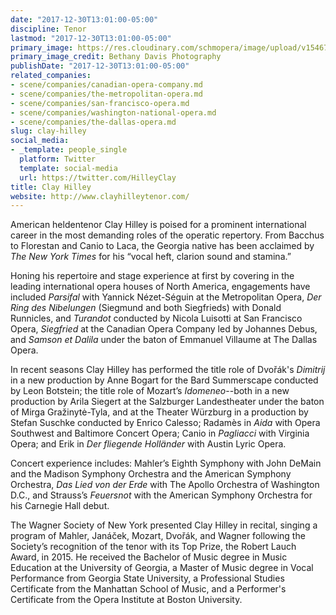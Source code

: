 ```yaml
---
date: "2017-12-30T13:01:00-05:00"
discipline: Tenor
lastmod: "2017-12-30T13:01:00-05:00"
primary_image: https://res.cloudinary.com/schmopera/image/upload/v1546738072/media/2019/01/ClayHilley.jpg
primary_image_credit: Bethany Davis Photography
publishDate: "2017-12-30T13:01:00-05:00"
related_companies:
- scene/companies/canadian-opera-company.md
- scene/companies/the-metropolitan-opera.md
- scene/companies/san-francisco-opera.md
- scene/companies/washington-national-opera.md
- scene/companies/the-dallas-opera.md
slug: clay-hilley
social_media:
- _template: people_single
  platform: Twitter
  template: social-media
  url: https://twitter.com/HilleyClay
title: Clay Hilley
website: http://www.clayhilleytenor.com/
---
```

American heldentenor Clay Hilley is poised for a prominent international career in the most demanding roles of the operatic repertory.  From Bacchus to Florestan and Canio to Laca, the Georgia native has been acclaimed by _The New York Times_ for his “vocal heft, clarion sound and stamina.”

Honing his repertoire and stage experience at first by covering in the leading international opera houses of North America, engagements have included _Parsifal_ with Yannick Nézet-Séguin at the Metropolitan Opera, _Der Ring des Nibelungen_ (Siegmund and both Siegfrieds) with Donald Runnicles, and _Turandot_ conducted by Nicola Luisotti at San Francisco Opera, _Siegfried_ at the Canadian Opera Company led by Johannes Debus, and _Samson et Dalila_ under the baton of Emmanuel Villaume at The Dallas Opera.

In recent seasons Clay Hilley has performed the title role of Dvořák's _Dimitrij_ in a new production by Anne Bogart for the Bard Summerscape conducted by Leon Botstein; the title role of Mozart’s _Idomeneo_--both in a new production by Arila Siegert at the Salzburger Landestheater under the baton of Mirga Gražinytė-Tyla, and at the Theater Würzburg in a production by Stefan Suschke conducted by Enrico Calesso; Radamès in _Aida_ with Opera Southwest and Baltimore Concert Opera; Canio in _Pagliacci_ with Virginia Opera; and Erik in _Der fliegende Holländer_ with Austin Lyric Opera.  

Concert experience includes: Mahler’s Eighth Symphony with John DeMain and the Madison Symphony Orchestra and the American Symphony Orchestra, _Das Lied von der Erde_ with The Apollo Orchestra of Washington D.C., and Strauss’s _Feuersnot_ with the American Symphony Orchestra for his Carnegie Hall debut.

The Wagner Society of New York presented Clay Hilley in recital, singing a program of Mahler, Janáček, Mozart, Dvořák, and Wagner following the Society’s recognition of the tenor with its Top Prize, the Robert Lauch Award, in 2015. He received the Bachelor of Music degree in Music Education at the University of Georgia, a Master of Music degree in Vocal Performance from Georgia State University, a Professional Studies Certificate from the Manhattan School of Music, and a Performer's Certificate from the Opera Institute at Boston University.